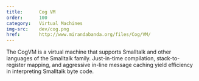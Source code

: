 ```yaml
---
title:      Cog VM
order:      100
category:   Virtual Machines
img-src:    dev/cog.png
href:       http://www.mirandabanda.org/files/Cog/VM/
---
```

The CogVM is a virtual machine that supports Smalltalk and other languages of
the Smalltalk family. Just-in-time compilation, stack-to-register mapping, and
aggressive in-line message caching yield efficiency in interpreting Smalltalk
byte code.